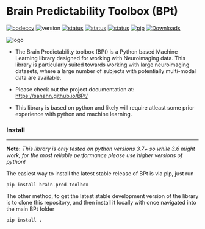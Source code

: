 # Brain Predictability Toolbox (BPt)

[![codecov](https://codecov.io/gh/sahahn/BPt/branch/master/graph/badge.svg?token=SCA77VAUAG)](https://codecov.io/gh/sahahn/BPt) ![version](https://img.shields.io/badge/python-3.7%20%7C%203.8%20%7C%203.9-blue) [![status](https://github.com/sahahn/BPt/actions/workflows/test_ubuntu_versions.yml/badge.svg)](https://github.com/sahahn/BPt/actions) [![status](https://github.com/sahahn/BPt/actions/workflows/test_mac_versions.yml/badge.svg)](https://github.com/sahahn/BPt/actions) [![status](https://github.com/sahahn/BPt/actions/workflows/test_windows_versions.yml/badge.svg)](https://github.com/sahahn/BPt/actions) [![pip](https://badge.fury.io/py/brain-pred-toolbox.svg)](https://pypi.org/project/brain-pred-toolbox/) [![Downloads](https://static.pepy.tech/personalized-badge/brain-pred-toolbox?period=total&units=international_system&left_color=black&right_color=grey&left_text=Downloads)](https://pepy.tech/project/brain-pred-toolbox)


![logo](https://github.com/sahahn/BPt/blob/master/doc/source/_static/red_logo.png?raw=true)


- The Brain Predictability toolbox (BPt) is a Python based Machine Learning library designed for working with Neuroimaging data. This library is particularly suited towards working with large neuroimaging datasets, where a large number of subjects with potentially multi-modal data are available.

- Please check out the project documentation at:
<https://sahahn.github.io/BPt/>

- This library is based on python and likely will require atleast some prior experience with python and machine learning.


### Install
----

**Note:** *This library is only tested on python versions 3.7+ so while 3.6 might work, for the most reliable performance please use higher versions of python!*


The easiest way to install the latest stable release of BPt is via pip, just run
``` 
pip install brain-pred-toolbox 
```

The other method, to get the latest stable development version of the library is to clone this repository,
and then install it locally with once navigated into the main BPt folder

```
pip install .
```

